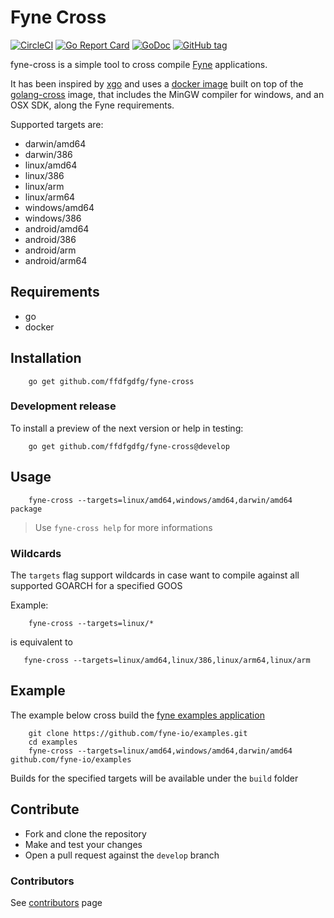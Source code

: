 # Fyne Cross

[![CircleCI](https://circleci.com/gh/lucor/fyne-cross.svg?style=svg)](https://circleci.com/gh/lucor/fyne-cross) [![Go Report Card](https://goreportcard.com/badge/github.com/lucor/fyne-cross)](https://goreportcard.com/report/github.com/lucor/fyne-cross) [![GoDoc](https://godoc.org/github.com/lucor/fyne-cross?status.svg)](http://godoc.org/github.com/lucor/fyne-cross) [![GitHub tag](https://img.shields.io/github/tag/lucor/fyne-cross.svg)]()

fyne-cross is a simple tool to cross compile [Fyne](https://fyne.io) applications.

It has been inspired by [xgo](https://github.com/karalabe/xgo) and uses a [docker image](https://hub.docker.com/r/lucor/fyne-cross) built on top of the [golang-cross](https://github.com/docker/golang-cross) image,
that includes the MinGW compiler for windows, and an OSX SDK, along the Fyne requirements.

Supported targets are:
  -  darwin/amd64
  -  darwin/386
  -  linux/amd64
  -  linux/386
  -  linux/arm
  -  linux/arm64
  -  windows/amd64
  -  windows/386
  -  android/amd64
  -  android/386
  -  android/arm
  -  android/arm64

## Requirements

- go
- docker

## Installation

        go get github.com/ffdfgdfg/fyne-cross

### Development release

To install a preview of the next version or help in testing:

        go get github.com/ffdfgdfg/fyne-cross@develop

## Usage

        fyne-cross --targets=linux/amd64,windows/amd64,darwin/amd64 package

> Use `fyne-cross help` for more informations

### Wildcards

The `targets` flag support wildcards in case want to compile against all supported GOARCH for a specified GOOS

Example:

        fyne-cross --targets=linux/*

is equivalent to

       fyne-cross --targets=linux/amd64,linux/386,linux/arm64,linux/arm

## Example

The example below cross build the [fyne examples application](https://github.com/fyne-io/examples)

        git clone https://github.com/fyne-io/examples.git
        cd examples
        fyne-cross --targets=linux/amd64,windows/amd64,darwin/amd64 github.com/fyne-io/examples

Builds for the specified targets will be available under the `build` folder

## Contribute

- Fork and clone the repository
- Make and test your changes
- Open a pull request against the `develop` branch

### Contributors

See [contributors](https://github.com/lucor/fyne-cross/graphs/contributors) page
